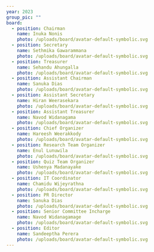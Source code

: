 ```yaml
---
year: 2023
group_pic: ""
board:
  - position: Chairman
    name: Inuka Nonis
    photo: /uploads/board/avatar-default-symbolic.svg
  - position: Secretary
    name: Sethmika Gawarammana
    photo: /uploads/board/avatar-default-symbolic.svg
  - position: Treasurer
    name: Sehandu Ahungalla
    photo: /uploads/board/avatar-default-symbolic.svg
  - position: Assistant Chairman
    name: Sanuka Dias
    photo: /uploads/board/avatar-default-symbolic.svg
  - position: Assistant Secretary
    name: Hiran Weerasekara
    photo: /uploads/board/avatar-default-symbolic.svg
  - position: Assistant Treasurer
    name: Navod Widanagama
    photo: /uploads/board/avatar-default-symbolic.svg
  - position: Chief Organizer
    name: Hareesh Weerakkody
    photo: /uploads/board/avatar-default-symbolic.svg
  - position: Research Team Organizer
    name: Enul Lunuwila
    photo: /uploads/board/avatar-default-symbolic.svg
  - position: Quiz Team Organizer
    name: Ushenya Madanayake
    photo: /uploads/board/avatar-default-symbolic.svg
  - position: IT Coordinator
    name: Chamidu Wijeyrathna
    photo: /uploads/board/avatar-default-symbolic.svg
  - position: PR Director
    name: Sanuka Dias
    photo: /uploads/board/avatar-default-symbolic.svg
  - position: Senior Committee Incharge
    name: Navod Widanagamage
    photo: /uploads/board/avatar-default-symbolic.svg
  - position: Editor
    name: Sandeeptha Perera
    photo: /uploads/board/avatar-default-symbolic.svg
---
```

